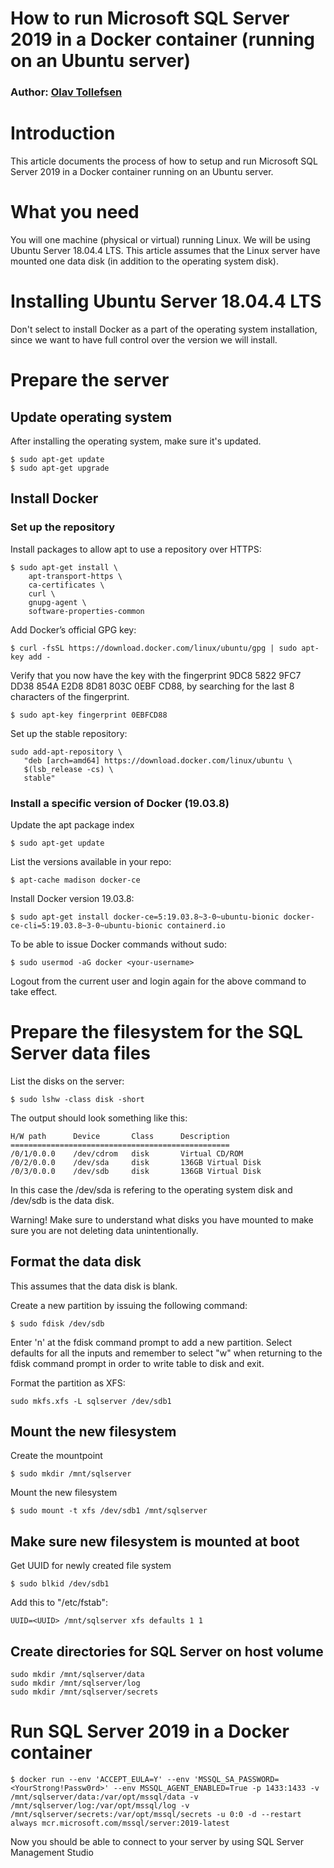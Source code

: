 # How to run Microsoft SQL Server 2019 in a Docker container (running on an Ubuntu server) 

### Author: [Olav Tollefsen](https://www.linkedin.com/in/olavtollefsen/)

# Introduction

This article documents the process of how to setup and run Microsoft SQL Server 2019 in a Docker container running on an Ubuntu server.

# What you need

You will one machine (physical or virtual) running Linux. We will be using Ubuntu Server 18.04.4 LTS. This article assumes that the Linux server have mounted one data disk (in addition to the operating system disk).

# Installing Ubuntu Server 18.04.4 LTS

Don't select to install Docker as a part of the operating system installation, since we want to have full control over the version we will install.

# Prepare the server

## Update operating system

After installing the operating system, make sure it's updated.

```
$ sudo apt-get update
$ sudo apt-get upgrade
```

## Install Docker

### Set up the repository

Install packages to allow apt to use a repository over HTTPS:

```
$ sudo apt-get install \
    apt-transport-https \
    ca-certificates \
    curl \
    gnupg-agent \
    software-properties-common
```

Add Docker’s official GPG key:

```
$ curl -fsSL https://download.docker.com/linux/ubuntu/gpg | sudo apt-key add -
```

Verify that you now have the key with the fingerprint 9DC8 5822 9FC7 DD38 854A E2D8 8D81 803C 0EBF CD88, by searching for the last 8 characters of the fingerprint.

```
$ sudo apt-key fingerprint 0EBFCD88
```

Set up the stable repository:

```
sudo add-apt-repository \
   "deb [arch=amd64] https://download.docker.com/linux/ubuntu \
   $(lsb_release -cs) \
   stable"
```

### Install a specific version of Docker (19.03.8)

Update the apt package index

```
$ sudo apt-get update
```

 List the versions available in your repo:

```
$ apt-cache madison docker-ce
```

Install Docker version 19.03.8:

```
$ sudo apt-get install docker-ce=5:19.03.8~3-0~ubuntu-bionic docker-ce-cli=5:19.03.8~3-0~ubuntu-bionic containerd.io
```

To be able to issue Docker commands without sudo:
```
$ sudo usermod -aG docker <your-username>
```

Logout from the current user and login again for the above command to take effect.

# Prepare the filesystem for the SQL Server data files

List the disks on the server:

```
$ sudo lshw -class disk -short
```

The output should look something like this:
```
H/W path      Device       Class      Description
=================================================
/0/1/0.0.0    /dev/cdrom   disk       Virtual CD/ROM
/0/2/0.0.0    /dev/sda     disk       136GB Virtual Disk
/0/3/0.0.0    /dev/sdb     disk       136GB Virtual Disk
```

In this case the /dev/sda is refering to the operating system disk and /dev/sdb is the data disk.

Warning! Make sure to understand what disks you have mounted to make sure you are not deleting data unintentionally.

## Format the data disk

This assumes that the data disk is blank.

Create a new partition by issuing the following command:
```
$ sudo fdisk /dev/sdb
```

Enter 'n' at the fdisk command prompt to add a new partition. Select defaults for all the inputs and remember to select "w" when returning to the fdisk command prompt in order to write table to disk and exit.

Format the partition as XFS:

```
sudo mkfs.xfs -L sqlserver /dev/sdb1
```

## Mount the new filesystem

Create the mountpoint

```
$ sudo mkdir /mnt/sqlserver
```

Mount the new filesystem

```
$ sudo mount -t xfs /dev/sdb1 /mnt/sqlserver
```

## Make sure new filesystem is mounted at boot

Get UUID for newly created file system

```
$ sudo blkid /dev/sdb1
```

Add this to "/etc/fstab":

```
UUID=<UUID> /mnt/sqlserver xfs defaults 1 1
```

## Create directories for SQL Server on host volume

```
sudo mkdir /mnt/sqlserver/data
sudo mkdir /mnt/sqlserver/log
sudo mkdir /mnt/sqlserver/secrets
```

# Run SQL Server 2019 in a Docker container

```
$ docker run --env 'ACCEPT_EULA=Y' --env 'MSSQL_SA_PASSWORD=<YourStrong!Passw0rd>' --env MSSQL_AGENT_ENABLED=True -p 1433:1433 -v /mnt/sqlserver/data:/var/opt/mssql/data -v /mnt/sqlserver/log:/var/opt/mssql/log -v /mnt/sqlserver/secrets:/var/opt/mssql/secrets -u 0:0 -d --restart always mcr.microsoft.com/mssql/server:2019-latest
```

Now you should be able to connect to your server by using SQL Server Management Studio

